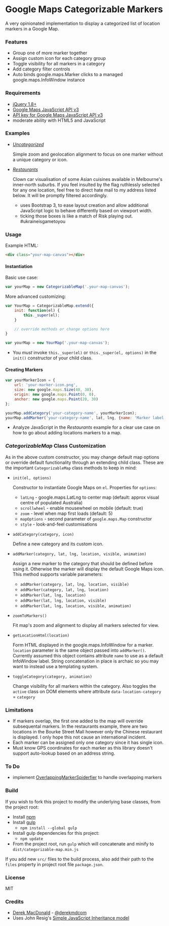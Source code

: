 # Google Maps Categorizable Markers

A very opinionated implementation to display a categorized list of location markers in a Google Map.

### Features

* Group one of more marker together
* Assign custom icon for each category group
* Toggle visibility for all markers in a category
* Add category filter controls
* Auto binds google.maps.Marker clicks to a managed google.maps.InfoWindow instance

### Requirements

* [jQuery 1.8+]
* [Google Maps JavaScript API v3]
* [API key for Google Maps JavaScript API v3]
* moderate ability with HTML5 and JavaScript

### Examples

* _[Uncategorized]_

  Simple zoom and geolocation alignment to focus on one marker without a unique category or icon.

* _[Restaurants]_

  Clown car visualisation of some Asian cuisines available in Melbourne's inner-north suburbs. If you feel insulted by the flag ruthlessly selected for any one location, feel free to direct hate mail to my address listed below. It will be promptly filtered accordingly.
  - uses Bootstrap 3, to ease layout creation and allow additional JavaScript logic to behave differently based on viewport width.
  - ticking those boxes is like a match of Risk playing out. #ukraineisgametoyou

### Usage

Example HTML:

```html
<div class="your-map-canvas"></div>
```

#### Instantiation

Basic use case:

```javascript
var yourMap = new CategorizableMap('.your-map-canvas');
```

More advanced customizing:

```javascript
var YourMap = CategorizableMap.extend({
	init: function(el) {
		this._super(el);
	}

	// override methods or change options here
}

var yourMap = new YourMap('.your-map-canvas');
```

* You _must_ invoke `this._super(el)` or `this._super(el, options)`
  in the `init()` constructor of your child class.

#### Creating Markers

```javascript
var yourMarkerIcon = {
	url: 'your-marker-icon.png',
	size: new google.maps.Size(40, 30),
	origin: new google.maps.Point(0, 0),
	anchor: new google.maps.Point(20, 30)
};

yourMap.addCategory('your-category-name', yourMarkerIcon);
yourMap.addMarker('your-category-name', lat, lng, {name: 'Marker label'});
```

* Analyze JavaScript in the _Restaurants_ example for a clear use case on how to go about adding locations markers to a map.

### _CategorizableMap_ Class Customization

As in the above custom constructor, you may change default map options or
override default functionality through an extending child class. These are
the important `CategorizableMap` class methods to keep in mind:

* `init(el, options)`

  Constructor to instantiate Google Maps on `el`. Properties for `options`:
  + `latLng` - google.maps.LatLng to center map (default: approx visual centre of populated Australia)
  + `scrollwheel` - enable mousewheel on mobile (default: true)
  + `zoom` - level when map first loads (default: 5)
  + `mapOptions` - second parameter of `google.maps.Map` constructor
  + `style` - look-and-feel customisations

* `addCategory(category, icon)`

  Define a new category and its custom icon.
* `addMarker(category, lat, lng, location, visible, animation)`

  Assign a new marker to the category that should be defined before using it.
  Otherwise the marker will display the default Google Maps icon.
  This method supports variable parameters:
  - `addMarker(category, lat, lng, location, visible)`
  - `addMarker(category, lat, lng, location)`
  - `addMarker(lat, lng, location)`
  - `addMarker(lat, lng, location, visible)`
  - `addMarker(lat, lng, location, visible, animation)`
* `zoomToMarkers()`

  Fit map's zoom and alignment to display all markers selected for view.
* `getLocationHtml(location)`

  Form HTML displayed in the google.maps.InfoWindow for a marker.
  `location` parameter is the same object passed into `addMarker()`.
  Currently assumed this object contains attribute `name`
  to use as a default InfoWindow label. String concatenation in place
  is archaic so you may want to instead use a templating system.
* `toggleCategory(category, animation)`

  Change visibility for all markers within the category.
  Also toggles the `active` class on DOM elements where attribute
  `data-location-category` = `category`

### Limitations

* If markers overlap, the first one added to the map will override subsequental markers. In the restaurants example, there are two locations in the Bourke Street Mall however only the Chinese restaurant is displayed. I only hope this not cause an international incident.
* Each marker can be assigned only one category since it has single icon.
* Must know GPS coordinates for each marker as this library doesn't support auto-lookup based on an address string.

### To Do

* implement [OverlappingMarkerSpiderfier] to handle overlapping markers

### Build

If you wish to fork this project to modify the underlying base classes, from
the project root:

* Install [npm]
* Install [gulp]
  - `npm install --global gulp`
* Install gulp dependencies for this project:
  - `npm update`
* From the project root, run `gulp` which will concatenate and minify to
  `dist/categorizable-map.min.js`

If you add new `src/` files to the build process, also add their path to the
`files` property in project root file `package.json`.

### License

MIT


### Credits

* [Derek MacDonald] - [@derekmdcom]
* Uses John Resig's [Simple JavaScript Inheritance model]

[jQuery 1.8+]:https://developers.google.com/speed/libraries/devguide#jquery
[Google Maps JavaScript API v3]:https://developers.google.com/maps/documentation/javascript/
[API key for Google Maps JavaScript API v3]:https://developers.google.com/maps/documentation/javascript/tutorial#api_key
[Uncategorized]:https://github.com/derekmd/google-maps-categorized-markers/tree/master/examples/uncategorized/uncategorized.html
[Restaurants]:https://github.com/derekmd/google-maps-categorized-markers/tree/master/examples/restaurants/restaurants.html
[Simple JavaScript Inheritance model]:http://ejohn.org/blog/simple-javascript-inheritance/
[OverlappingMarkerSpiderfier]:https://github.com/jawj/OverlappingMarkerSpiderfier
[npm]:https://github.com/npm/npm
[gulp]:https://github.com/gulpjs/gulp/blob/master/docs/getting-started.md
[Derek MacDonald]:http://derekmd.com/
[@derekmdcom]:https://twitter.com/derekmdcom